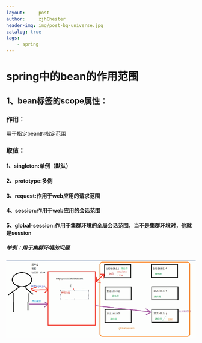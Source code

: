 ```yaml
---
layout:     post
author:     zjhChester
header-img: img/post-bg-universe.jpg
catalog: true
tags:
    - spring
---
```


# spring中的bean的作用范围

## 1、bean标签的scope属性：

### 作用：

用于指定bean的指定范围

### 取值：

#### 1、singleton:单例（默认）

#### 2、prototype:多例

#### 3、request:作用于web应用的请求范围

#### 4、session:作用于web应用的会话范围

#### 5、global-session:作用于集群环境的全局会话范围，当不是集群环境时，他就是session

##### 举例：用于集群环境的问题

![1569729322701](/mdImg/spring%E4%B8%AD%E7%9A%84bean%E7%9A%84%E4%BD%9C%E7%94%A8%E8%8C%83%E5%9B%B4.assets/1569729322701.png)

